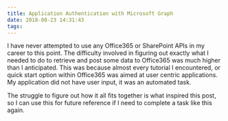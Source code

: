 ```yaml
---
title: Application Authentication with Microsoft Graph
date: 2018-08-23 14:31:43
tags:
---
```


I have never attempted to use any Office365 or SharePoint APIs in my career to this point. The difficulty involved in figuring out exactly what I needed to do to retrieve and post some data to Office365 was much higher than I anticipated. This was because almost every tutorial I encountered, or quick start option within Office365 was aimed at user centric applications. My application did not have user input, it was an automated task.

The struggle to figure out how it all fits together is what inspired this post, so I can use this for future reference if I need to complete a task like this again.

<!-- more -- >

